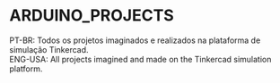 # ARDUINO_PROJECTS
PT-BR: Todos os projetos imaginados e realizados na plataforma de simulação Tinkercad.<br>
ENG-USA: All projects imagined and made on the Tinkercad simulation platform.<br>
